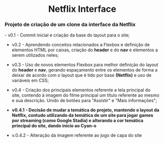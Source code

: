 <h1 align="center">Netflix Interface</h1>

<h3>Projeto de criação de um clone da interface da Netflix</h3>
- v0.1 - Commit inicial e criação da base do layout para o site;
      
- v0.2 - Aprendendo conceitos relacionados a Flexbox e definição de elementos HTML por caixas, 
criação do **header** e do **nav** e elementos a serem utilizados neles;
      
- v0.3 - Uso de novos elementos Flexbox para melhor definição do layout do **header** e **nav**, gerando espaçamento entre
os elementos de forma a deixar de acordo com o layout que é tido por base **(Netflix)** e uso de variáveis em CSS;
      
- v0.4 - Criação dos principais elementos referente a tela principal do site, contendo à imagem do filme principal
um título referente ao mesmo e sua descrição. Unido de botões para "Assistir" e "Mais informações";

- **v0.4.1 - Decisão de mudar a temática do projeto, mantendo o layout da Netflix, contudo utilizando da temática de
um site para jogar games por streaming (como Google Stadia) e alterando a cor temática principal do site, dando
início ao Cyan-o**

- v.0.4.2 - Alteração da imagem referente ao jogo de capa do site
